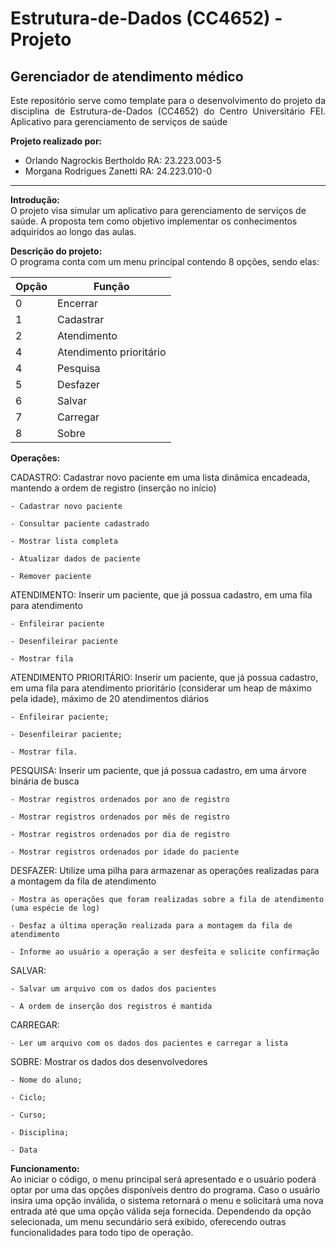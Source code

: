 # Estrutura-de-Dados (CC4652) - Projeto

  ## Gerenciador de atendimento médico


<p align="justify">
Este repositório serve como template para o desenvolvimento do projeto da disciplina de Estrutura-de-Dados (CC4652) do Centro Universitário FEI.
Aplicativo para gerenciamento de serviços de saúde

**Projeto realizado por:**  

 - Orlando Nagrockis Bertholdo RA: 23.223.003-5  
 - Morgana Rodrigues Zanetti RA: 24.223.010-0

---

**Introdução:**   
O projeto visa simular um aplicativo para gerenciamento de serviços de saúde. A proposta tem como objetivo implementar os conhecimentos adquiridos ao longo das aulas.

**Descrição do projeto:**   
O programa conta com um menu principal contendo 8 opções, sendo elas:

| Opção | Função |
| --- | --- |
| 0 | Encerrar |
| 1 | Cadastrar | 
| 2 | Atendimento |
| 4 | Atendimento prioritário |
| 4 | Pesquisa |
| 5 | Desfazer |
| 6 | Salvar |
| 7 | Carregar |
| 8 | Sobre |

**Operações:**  

  CADASTRO: Cadastrar novo paciente em uma lista dinâmica encadeada, mantendo a ordem de registro (inserção no início)
  
    - Cadastrar novo paciente
    
    - Consultar paciente cadastrado
    
    - Mostrar lista completa
    
    - Atualizar dados de paciente
    
    - Remover paciente

   ATENDIMENTO: Inserir um paciente, que já possua cadastro, em uma fila para atendimento
  
    - Enfileirar paciente
    
    - Desenfileirar paciente
    
    - Mostrar fila

  ATENDIMENTO PRIORITÁRIO: Inserir um paciente, que já possua cadastro, em uma fila para atendimento prioritário (considerar um heap de máximo pela idade), máximo de 20 atendimentos diários
  
    - Enfileirar paciente;
    
    - Desenfileirar paciente;
    
    - Mostrar fila.
    
  PESQUISA: Inserir um paciente, que já possua cadastro, em uma árvore binária de busca
  
    - Mostrar registros ordenados por ano de registro
    
    - Mostrar registros ordenados por mês de registro
    
    - Mostrar registros ordenados por dia de registro
    
    - Mostrar registros ordenados por idade do paciente

  DESFAZER: Utilize uma pilha para armazenar as operações realizadas para a montagem da fila de atendimento
  
    - Mostra as operações que foram realizadas sobre a fila de atendimento (uma espécie de log)
    
    - Desfaz a última operação realizada para a montagem da fila de atendimento
    
    - Informe ao usuário a operação a ser desfeita e solicite confirmação

    
  SALVAR:
    
    - Salvar um arquivo com os dados dos pacientes
    
    - A ordem de inserção dos registros é mantida

  CARREGAR:

    - Ler um arquivo com os dados dos pacientes e carregar a lista
    
  SOBRE: Mostrar os dados dos desenvolvedores
  
    - Nome do aluno;
    
    - Ciclo;
    
    - Curso;
    
    - Disciplina;
    
    - Data

**Funcionamento:**  
Ao iniciar o código, o menu principal será apresentado e o usuário poderá optar por uma das opções disponíveis dentro do programa. Caso o usuário insira uma opção inválida, o sistema retornará o menu e solicitará uma nova entrada até que uma opção válida seja fornecida. Dependendo da opção selecionada, um menu secundário será exibido, oferecendo outras funcionalidades para todo tipo de operação.
</p>

